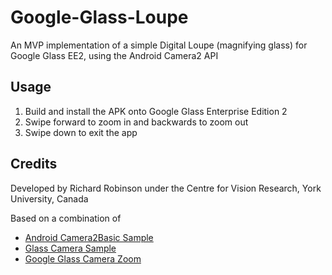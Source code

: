 # Google-Glass-Loupe

An MVP implementation of a simple Digital Loupe (magnifying glass) for Google Glass EE2, using the Android Camera2 API

## Usage
1) Build and install the APK onto Google Glass Enterprise Edition 2
2) Swipe forward to zoom in and backwards to zoom out
3) Swipe down to exit the app

## Credits

Developed by Richard Robinson under the Centre for Vision Research, York University, Canada

Based on a combination of
- [Android Camera2Basic Sample](https://github.com/android/camera-samples/tree/master/Camera2Basic)
- [Glass Camera Sample](https://github.com/googlesamples/glass-enterprise-samples/tree/master/Camera2Sample)
- [Google Glass Camera Zoom](https://github.com/space150/google-glass-playground/tree/master/CameraZoom)
